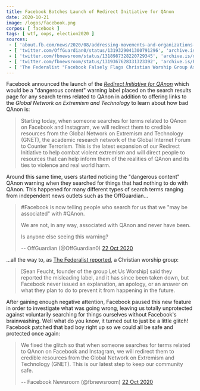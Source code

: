 ```yaml
---
title: Facebook Botches Launch of Redirect Initiative for QAnon
date: 2020-10-21
image: /logos/facebook.png
corpos: [ facebook ]
tags: [ wtf, oops, election2020 ]
sources:
 - [ 'about.fb.com/news/2020/08/addressing-movements-and-organizations-tied-to-violence/ (Update from 21 Oct 2020)', 'archive.is/NYpoa#selection-1779.0-1817.273' ]
 - [ 'twitter.com/OffGuardian0/status/1319329041300791296', 'archive.is/Hy0Nd' ]
 - [ 'twitter.com/fbnewsroom/status/1318987328220729345', 'archive.is/dW5Ar' ]
 - [ 'twitter.com/fbnewsroom/status/1319367628331323392', 'archive.is/FFJ1b' ]
 - [ 'The Federalist "Facebook Falsely Flags Christian Worship Group As Associated With QAnon Conspiracy Theorists" by Madeline Osburn (26 Oct 2020)', 'archive.is/I0tYA' ]
---
```


Facebook announced the launch of the [_Redirect Initiative for
QAnon_](https://archive.is/NYpoa#selection-1791.0-1811.167) which would be a
"dangerous content" warning label placed on the search results page for any
search terms related to QAnon in addition to offering links to the _Global
Network on Extremism and Technology_ to learn about how bad QAnon is:

> Starting today, when someone searches for terms related to QAnon on Facebook
> and Instagram, we will redirect them to credible resources from the Global
> Network on Extremism and Technology (GNET), the academic research network of
> the Global Internet Forum to Counter Terrorism. This is the latest expansion
> of our Redirect Initiative to help combat violent extremism and will direct
> people to resources that can help inform them of the realities of QAnon and
> its ties to violence and real world harm.

Around this same time, users started noticing the "dangerous content" QAnon
warning when they searched for things that had nothing to do with QAnon. This
happened for many different types of search terms ranging from independent news
outlets such as the OffGuardian...

> #Facebook is now telling people who search for us that we "may be associated"
> with #QAnon.
>
> We are not, in any way, associated with QAnon and never have been.
>
> Is anyone else seeing this warning?
>
> -- OffGuardian (@OffGuardian0) [22 Oct 2020](https://archive.is/Hy0Nd)

...all the way to, as [The Federalist
reported](https://archive.is/I0tYA#selection-305.0-309.151), a Christian
worship group:

> [Sean Feucht, founder of the group Let Us Worship] said they reported the
> misleading label, and it has since been taken down, but Facebook never issued
> an explanation, an apology, or an answer on what they plan to do to prevent
> it from happening in the future.

After gaining enough negative attention, Facebook paused this new feature in
order to investigate what was going wrong, leaving us totally unprotected
against voluntarily searching for things ourselves without Facebook's
brainwashing. Well what do you know, it turned out to just be a little glitch!
Facebook patched that bad boy right up so we could all be safe and protected
once again:

> We fixed the glitch so that when someone searches for terms related to QAnon
> on Facebook and Instagram, we will redirect them to credible resources from
> the Global Network on Extremism and Technology (GNET). This is our latest
> step to keep our community safe.
>
> -- Facebook Newsroom (@fbnewsroom) [22 Oct 2020](https://archive.is/FFJ1b)
